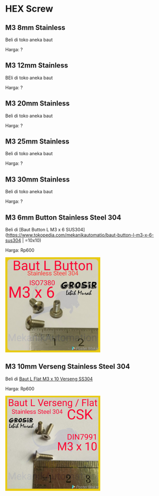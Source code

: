# HEX Screw

## M3 8mm Stainless
Beli di toko aneka baut

Harga: ?

## M3 12mm Stainless
BEli di toko aneka baut

Harga: ?

## M3 20mm Stainless
Beli di toko aneka baut

Harga: ?

## M3 25mm Stainless
Beli di toko aneka baut

Harga: ?

## M3 30mm Stainless
Beli di toko aneka baut

Harga: ?

## M3 6mm Button Stainless Steel 304
Beli di [Baut Button L M3 x 6 SUS304](https://www.tokopedia.com/mekanikautomatio/baut-button-l-m3-x-6-sus304 | =10x10)

Harga: Rp600

<img src="M3_6mm_Button_Stainless_Steel_304.jpg" width="300" alt="M3 6mm Button Stainless Steel 304" />

## M3 10mm Verseng Stainless Steel 304
Beli di [Baut L Flat M3 x 10 Verseng SS304](https://www.tokopedia.com/mekanikautomatio/baut-l-flat-m3-x-10-verseng-ss304)

Harga: Rp600

<img src="M3_10mm_Verseng_Stainless_Steel_304.jpg" width="300" alt="M3 10mm Verseng Stainless Steel 304" />
